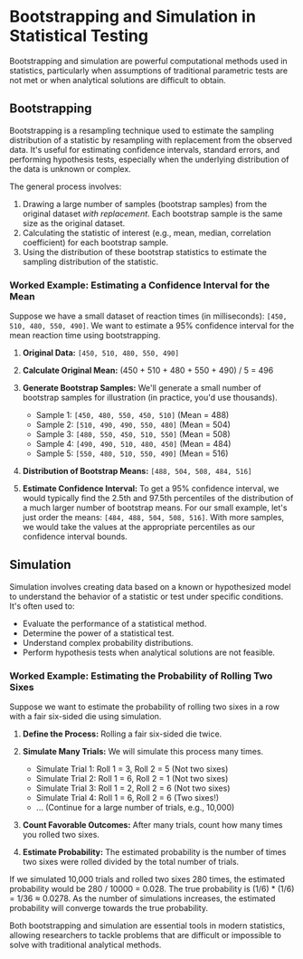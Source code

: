 # Bootstrapping and Simulation in Statistical Testing

Bootstrapping and simulation are powerful computational methods used in statistics, particularly when assumptions of traditional parametric tests are not met or when analytical solutions are difficult to obtain.

## Bootstrapping

Bootstrapping is a resampling technique used to estimate the sampling distribution of a statistic by resampling with replacement from the observed data. It's useful for estimating confidence intervals, standard errors, and performing hypothesis tests, especially when the underlying distribution of the data is unknown or complex.

The general process involves:

1.  Drawing a large number of samples (bootstrap samples) from the original dataset *with replacement*. Each bootstrap sample is the same size as the original dataset.
2.  Calculating the statistic of interest (e.g., mean, median, correlation coefficient) for each bootstrap sample.
3.  Using the distribution of these bootstrap statistics to estimate the sampling distribution of the statistic.

### Worked Example: Estimating a Confidence Interval for the Mean

Suppose we have a small dataset of reaction times (in milliseconds): `[450, 510, 480, 550, 490]`. We want to estimate a 95% confidence interval for the mean reaction time using bootstrapping.

1.  **Original Data:** `[450, 510, 480, 550, 490]`
2.  **Calculate Original Mean:** (450 + 510 + 480 + 550 + 490) / 5 = 496
3.  **Generate Bootstrap Samples:** We'll generate a small number of bootstrap samples for illustration (in practice, you'd use thousands).

    *   Sample 1: `[450, 480, 550, 450, 510]` (Mean = 488)
    *   Sample 2: `[510, 490, 490, 550, 480]` (Mean = 504)
    *   Sample 3: `[480, 550, 450, 510, 550]` (Mean = 508)
    *   Sample 4: `[490, 490, 510, 480, 450]` (Mean = 484)
    *   Sample 5: `[550, 480, 510, 550, 490]` (Mean = 516)

4.  **Distribution of Bootstrap Means:** `[488, 504, 508, 484, 516]`
5.  **Estimate Confidence Interval:** To get a 95% confidence interval, we would typically find the 2.5th and 97.5th percentiles of the distribution of a much larger number of bootstrap means. For our small example, let's just order the means: `[484, 488, 504, 508, 516]`. With more samples, we would take the values at the appropriate percentiles as our confidence interval bounds.

## Simulation

Simulation involves creating data based on a known or hypothesized model to understand the behavior of a statistic or test under specific conditions. It's often used to:

*   Evaluate the performance of a statistical method.
*   Determine the power of a statistical test.
*   Understand complex probability distributions.
*   Perform hypothesis tests when analytical solutions are not feasible.

### Worked Example: Estimating the Probability of Rolling Two Sixes

Suppose we want to estimate the probability of rolling two sixes in a row with a fair six-sided die using simulation.

1.  **Define the Process:** Rolling a fair six-sided die twice.
2.  **Simulate Many Trials:** We will simulate this process many times.

    *   Simulate Trial 1: Roll 1 = 3, Roll 2 = 5 (Not two sixes)
    *   Simulate Trial 2: Roll 1 = 6, Roll 2 = 1 (Not two sixes)
    *   Simulate Trial 3: Roll 1 = 2, Roll 2 = 6 (Not two sixes)
    *   Simulate Trial 4: Roll 1 = 6, Roll 2 = 6 (Two sixes!)
    *   ... (Continue for a large number of trials, e.g., 10,000)

3.  **Count Favorable Outcomes:** After many trials, count how many times you rolled two sixes.
4.  **Estimate Probability:** The estimated probability is the number of times two sixes were rolled divided by the total number of trials.

If we simulated 10,000 trials and rolled two sixes 280 times, the estimated probability would be 280 / 10000 = 0.028. The true probability is (1/6) * (1/6) = 1/36 ≈ 0.0278. As the number of simulations increases, the estimated probability will converge towards the true probability.

Both bootstrapping and simulation are essential tools in modern statistics, allowing researchers to tackle problems that are difficult or impossible to solve with traditional analytical methods.